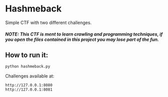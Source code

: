 # Hashmeback

Simple CTF with two different challenges.

#### *NOTE: This CTF is ment to learn crawling and programming techniques, if you open the files contained in this project you may lose part of the fun.*

## How to run it:
```sh
python hashmeback.py
```

Challenges available at:
```
http://127.0.0.1:8080
http://127.0.0.1:8081
```
